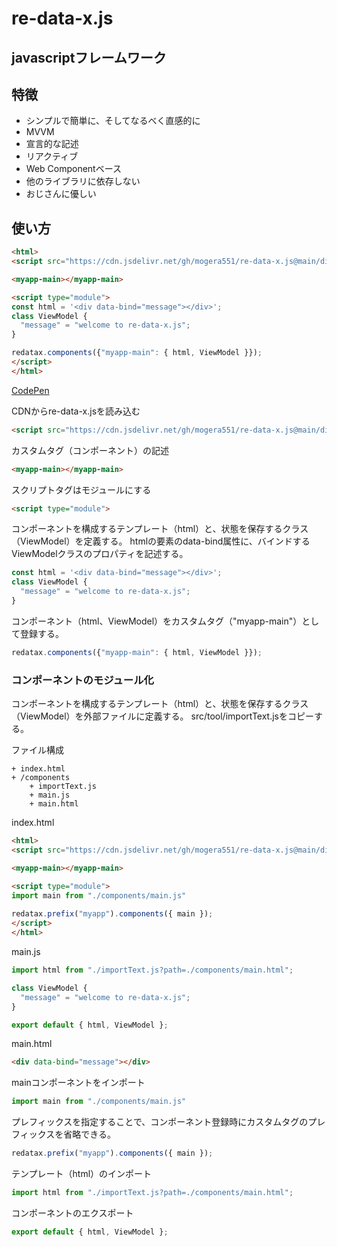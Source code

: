 # re-data-x.js
## javascriptフレームワーク
## 特徴
* シンプルで簡単に、そしてなるべく直感的に
* MVVM
* 宣言的な記述
* リアクティブ
* Web Componentベース
* 他のライブラリに依存しない
* おじさんに優しい

## 使い方

```html
<html>
<script src="https://cdn.jsdelivr.net/gh/mogera551/re-data-x.js@main/dist/re-data-x.min.js"></script>

<myapp-main></myapp-main>

<script type="module">
const html = '<div data-bind="message"></div>';
class ViewModel {
  "message" = "welcome to re-data-x.js";
}

redatax.components({"myapp-main": { html, ViewModel }});
</script>
</html>
```
[CodePen](https://codepen.io/mogera551/pen/OJEwOGr)

CDNからre-data-x.jsを読み込む

```html
<script src="https://cdn.jsdelivr.net/gh/mogera551/re-data-x.js@main/dist/re-data-x.min.js"></script>
```

カスタムタグ（コンポーネント）の記述

```html
<myapp-main></myapp-main>
```

スクリプトタグはモジュールにする

```html
<script type="module">
```

コンポーネントを構成するテンプレート（html）と、状態を保存するクラス（ViewModel）を定義する。
htmlの要素のdata-bind属性に、バインドするViewModelクラスのプロパティを記述する。

```js
const html = '<div data-bind="message"></div>';
class ViewModel {
  "message" = "welcome to re-data-x.js";
}
```

コンポーネント（html、ViewModel）をカスタムタグ（"myapp-main"）として登録する。

```js
redatax.components({"myapp-main": { html, ViewModel }});
```

### コンポーネントのモジュール化
コンポーネントを構成するテンプレート（html）と、状態を保存するクラス（ViewModel）を外部ファイルに定義する。
src/tool/importText.jsをコピーする。

ファイル構成
```
+ index.html
+ /components
    + importText.js
    + main.js
    + main.html
```

index.html
```html
<html>
<script src="https://cdn.jsdelivr.net/gh/mogera551/re-data-x.js@main/dist/re-data-x.min.js"></script>

<myapp-main></myapp-main>

<script type="module">
import main from "./components/main.js"
  
redatax.prefix("myapp").components({ main });
</script>
</html>
```

main.js
```js
import html from "./importText.js?path=./components/main.html";

class ViewModel {
  "message" = "welcome to re-data-x.js";
}

export default { html, ViewModel };
```

main.html
```html
<div data-bind="message"></div>
```

mainコンポーネントをインポート

```js
import main from "./components/main.js"
```

プレフィックスを指定することで、コンポーネント登録時にカスタムタグのプレフィックスを省略できる。

```js
redatax.prefix("myapp").components({ main });
```

テンプレート（html）のインポート

```js
import html from "./importText.js?path=./components/main.html";
```

コンポーネントのエクスポート

```js
export default { html, ViewModel };
```

